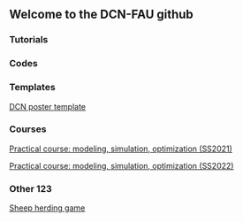 ## Welcome to the DCN-FAU github

### Tutorials

### Codes

### Templates
[DCN poster template](https://github.com/DCN-FAU/DCN_poster_template.git)

### Courses
[Practical course: modeling, simulation, optimization (SS2021)](https://github.com/DCN-FAU/practical_course_SS2021.git)

[Practical course: modeling, simulation, optimization (SS2022)](https://github.com/DCN-FAU/practical_course_SS2022.git)

### Other 123
[Sheep herding game](https://github.com/danielveldman/sheep_herding_game.git)
